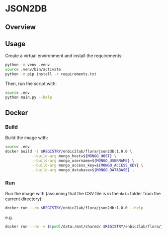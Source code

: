 # JSON2DB

## Overview

## Usage

Create a virtual environment and install the requirements:

```sh
python -m venv .venv
source .venv/bin/activate
python -m pip install -r requirements.txt
```

Then, run the script with:

```sh
source .env 
python main.py --help
```

## Docker

### Build

Build the image with:

```sh
source .env
docker build -t $REGISTRY/enbic2lab/flora/json2db:1.0.0 \
            --build-arg mongo_host=${MONGO_HOST} \
            --build-arg mongo_username=${MONGO_USERNAME} \
            --build-arg mongo_access_key=${MONGO_ACCESS_KEY} \
            --build-arg mongo_database=${MONGO_DATABASE} .
```

### Run

Run the image with (assuming that the CSV file is in the `data` folder from the current directory):

```sh
docker run --rm $REGISTRY/enbic2lab/flora/json2db:1.0.0 --help
```

e.g.

```sh
docker run --rm -v $(pwd)/data:/mnt/shared/ $REGISTRY/enbic2lab/flora/json2db:1.0.0 --filepath /mnt/shared/sample.json --collection-name floras_samples --collision_policy ignore
```